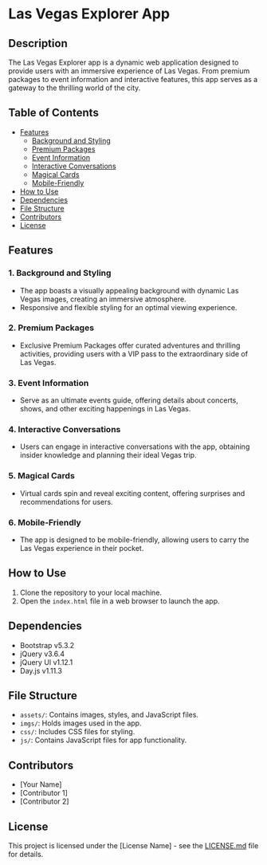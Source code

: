 # Las Vegas Explorer App

## Description

The Las Vegas Explorer app is a dynamic web application designed to provide users with an immersive experience of Las Vegas. From premium packages to event information and interactive features, this app serves as a gateway to the thrilling world of the city.

## Table of Contents

- [Features](#features)
  - [Background and Styling](#1-background-and-styling)
  - [Premium Packages](#2-premium-packages)
  - [Event Information](#3-event-information)
  - [Interactive Conversations](#4-interactive-conversations)
  - [Magical Cards](#5-magical-cards)
  - [Mobile-Friendly](#6-mobile-friendly)
- [How to Use](#how-to-use)
- [Dependencies](#dependencies)
- [File Structure](#file-structure)
- [Contributors](#contributors)
- [License](#license)

## Features

### 1. Background and Styling

- The app boasts a visually appealing background with dynamic Las Vegas images, creating an immersive atmosphere.
- Responsive and flexible styling for an optimal viewing experience.

### 2. Premium Packages

- Exclusive Premium Packages offer curated adventures and thrilling activities, providing users with a VIP pass to the extraordinary side of Las Vegas.

### 3. Event Information

- Serve as an ultimate events guide, offering details about concerts, shows, and other exciting happenings in Las Vegas.

### 4. Interactive Conversations

- Users can engage in interactive conversations with the app, obtaining insider knowledge and planning their ideal Vegas trip.

### 5. Magical Cards

- Virtual cards spin and reveal exciting content, offering surprises and recommendations for users.

### 6. Mobile-Friendly

- The app is designed to be mobile-friendly, allowing users to carry the Las Vegas experience in their pocket.

## How to Use

1. Clone the repository to your local machine.
2. Open the `index.html` file in a web browser to launch the app.

## Dependencies

- Bootstrap v5.3.2
- jQuery v3.6.4
- jQuery UI v1.12.1
- Day.js v1.11.3

## File Structure

- `assets/`: Contains images, styles, and JavaScript files.
- `imgs/`: Holds images used in the app.
- `css/`: Includes CSS files for styling.
- `js/`: Contains JavaScript files for app functionality.

## Contributors

- [Your Name]
- [Contributor 1]
- [Contributor 2]

## License

This project is licensed under the [License Name] - see the [LICENSE.md](LICENSE.md) file for details.
